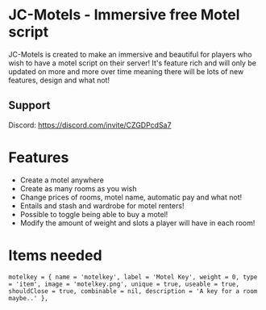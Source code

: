 # JC-Motels - Immersive free Motel script
JC-Motels is created to make an immersive and beautiful for players who wish to have a motel script on their server! It's feature rich and will only be updated on more and more over time meaning there will be lots of new features, design and what not!

## Support
Discord: https://discord.com/invite/CZGDPcdSa7

# Features
- Create a motel anywhere
- Create as many rooms as you wish
- Change prices of rooms, motel name, automatic pay and what not!
- Entails and stash and wardrobe for motel renters!
- Possible to toggle being able to buy a motel!
- Modify the amount of weight and slots a player will have in each room!

# Items needed
```
motelkey = { name = 'motelkey', label = 'Motel Key', weight = 0, type = 'item', image = 'motelkey.png', unique = true, useable = true, shouldClose = true, combinable = nil, description = 'A key for a room maybe..' },
```
